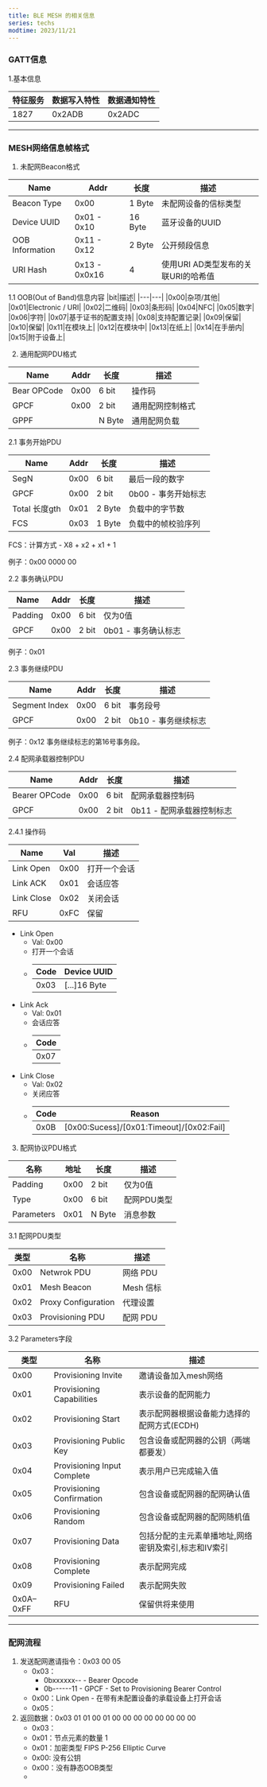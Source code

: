 ```yaml
---
title: BLE MESH 的相关信息
series: techs
modtime: 2023/11/21
---
```


### GATT信息

1.基本信息

|特征服务|数据写入特性|数据通知特性|
|---|---|---|
|1827|0x2ADB|0x2ADC|

******

### MESH网络信息帧格式

1. 未配网Beacon格式

|Name|Addr|长度|描述|
|---|---|---|---|
|Beacon Type|0x00|1 Byte|未配网设备的信标类型|
|Device UUID|0x01 - 0x10|16 Byte|蓝牙设备的UUID|
|OOB Information|0x11 - 0x12|2 Byte|公开频段信息|
|URI Hash|0x13 - 0x0x16|4|使用URI AD类型发布的关联URI的哈希值|

1.1 OOB(Out of Band)信息内容
|bit|描述|
|---|---|
|0x00|杂项/其他|
|0x01|Electronic / URI|
|0x02|二维码|
|0x03|条形码|
|0x04|NFC|
|0x05|数字|
|0x06|字符|
|0x07|基于证书的配置支持|
|0x08|支持配置记录|
|0x09|保留|
|0x10|保留|
|0x11|在模块上|
|0x12|在模块中|
|0x13|在纸上|
|0x14|在手册内|
|0x15|附于设备上|

2. 通用配网PDU格式

|Name|Addr|长度|描述|
|---|---|---|---|
|Bear OPCode|0x00|6 bit|操作码|
|GPCF|0x00|2 bit|通用配网控制格式|
|GPPF||N Byte|通用配网负载|

2.1 事务开始PDU

|Name|Addr|长度|描述|
|---|---|---|---|
|SegN|0x00|6 bit|最后一段的数字|
|GPCF|0x00|2 bit|0b00 - 事务开始标志|
|Total 长度gth|0x01|2 Byte|负载中的字节数|
|FCS|0x03|1 Byte|负载中的帧校验序列|

FCS：计算方式 - X8 + x2 + x1 + 1

例子：0x00 0000 00

2.2 事务确认PDU

|Name|Addr|长度|描述|
|---|---|---|---|
|Padding|0x00|6 bit|仅为0值|
|GPCF|0x00|2 bit|0b01 - 事务确认标志|

例子：0x01

2.3 事务继续PDU

|Name|Addr|长度|描述|
|---|---|---|---|
|Segment Index|0x00|6 bit|事务段号|
|GPCF|0x00|2 bit|0b10 - 事务继续标志|

例子：0x12
事务继续标志的第16号事务段。

2.4 配网承载器控制PDU

|Name|Addr|长度|描述|
|---|---|---|---|
|Bearer OPCode|0x00|6 bit|配网承载器控制码|
|GPCF|0x00|2 bit|0b11 - 配网承载器控制标志|

2.4.1 操作码

|Name|Val|描述|
|---|---|---|
|Link Open|0x00|打开一个会话|
|Link ACK|0x01|会话应答|
|Link Close|0x02|关闭会话|
|RFU|0xFC|保留|

- Link Open 
  - Val: 0x00
  - 打开一个会话
  - |Code|Device UUID|
    |---|---|
    |0x03|[...]16 Byte|
- Link Ack
  - Val: 0x01
  - 会话应答
  - |Code|
    |---|
    |0x07|
- Link Close
  - Val: 0x02
  - 关闭应答
  - |Code|Reason|
    |---|---|
    |0x0B|[0x00:Sucess]/[0x01:Timeout]/[0x02:Fail]|

3. 配网协议PDU格式

|名称|地址|长度|描述|
|---|---|---|---|
|Padding|0x00|2 bit|仅为0值|
|Type|0x00|6 bit|配网PDU类型|
|Parameters|0x01|N Byte|消息参数|

3.1 配网PDU类型

|类型|名称|描述|
|---|---|---|
|0x00|Netwrok PDU|网络 PDU|
|0x01|Mesh Beacon|Mesh 信标|
|0x02|Proxy Configuration|代理设置|
|0x03|Provisioning PDU|配网 PDU|

3.2 Parameters字段

|类型|名称|描述|
|---|---|---|
|0x00|Provisioning Invite|邀请设备加入mesh网络|
|0x01|Provisioning Capabilities|表示设备的配网能力|
|0x02|Provisioning Start|表示配网器根据设备能力选择的配网方式(ECDH)|
|0x03|Provisioning Public Key|包含设备或配网器的公钥（两端都要发）|
|0x04|Provisioning Input Complete|表示用户已完成输入值|
|0x05|Provisioning Confirmation|包含设备或配网器的配网确认值|
|0x06|Provisioning Random|包含设备或配网器的配网随机值|
|0x07|Provisioning Data|包括分配的主元素单播地址,网络密钥及索引,标志和IV索引|
|0x08|Provisioning Complete|表示配网完成|
|0x09|Provisioning Failed|表示配网失败|
|0x0A–0xFF|RFU|保留供将来使用|


******

### 配网流程

1. 发送配网邀请指令：0x03 00 05
   - 0x03：
     - 0bxxxxxx-- - Bearer Opcode
     - 0b------11 - GPCF - Set to Provisioning Bearer Control
   - 0x00：Link Open - 在带有未配置设备的承载设备上打开会话
   - 0x05：
2. 返回数据：0x03 01 01 00 01 00 00 00 00 00 00 00 00
    - 0x03：
    - 0x01：节点元素的数量 1
    - 0x01：加密类型 FIPS P-256 Elliptic Curve
    - 0x00: 没有公钥
    - 0x00：没有静态OOB类型
    - 